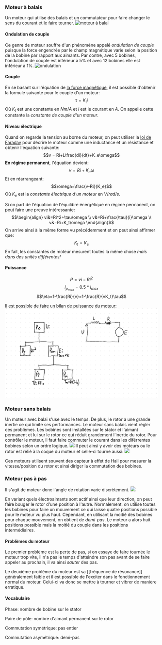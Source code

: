 ### Moteur à balais
Un moteur qui utilise des balais et un commutateur pour faire changer le sens du courant et le faire tourner. 
![moteur à balai](Images/Pasted%20image%2020250603070647.png)

#### Ondulation de couple
Ce genre de moteur souffre d'un phénomène appelé *ondulation de couple* puisque la force engendrée par le champ magnétique varie selon la position de la bobine par rapport aux aimants. Par contre, avec 5 bobines, l'ondulation de couple est inférieur à 5% et avec 12 bobines elle est inférieur à 1%.
![ondulation](Images/Pasted%20image%2020250603070914.png)
#### Couple
En se basant sur l'équation de [la force magnétique](../../../Collégial/4e%20session/Physique/La%20force%20magnétique.md), il est possible d'obtenir la formule suivante pour le couple d'un moteur:
$$\tau = K_ti$$
Où $K_t$ est une constante en $Nm/A$ et $i$ est le courant en $A$. On appelle cette constante la *constante de couple d'un moteur*.
#### Niveau électrique
Quand on regarde la tension au borne du moteur, on peut utiliser la [loi de Faraday](Courant%20alternatif.md#Inductance%20et%20circuits%20à%20courant%20alternatif) pour décrire le moteur comme une inductance et un résistance et obtenir l'équation suivante:
$$v = Ri+L\frac{di}{dt}+K_e\omega$$
**En régime permanent**, l'équation devient:
$$v=Ri+K_e\omega$$
Et en réarrangeant:
$$\omega=\frac{v-Ri}{K_e}$$
Où $K_e$ est la *constante électrique d'un moteur* en $V/rad/s$.

Si on part de l'équation de l'équilibre énergétique en régime permanent, on peut faire une preuve intéressante:
$$\begin{align}
vi&=Ri^2+\tau\omega \\
v&=Ri+\frac{\tau}{i}\omega \\
v&=Ri+K_t\omega
\end{align}$$
On arrive ainsi à la même forme vu précédemment et on peut ainsi affirmer que:
$$K_t=K_e$$
En fait, les constantes de moteur mesurent toutes la même chose *mais dans des unités différentes!*

#### Puissance

$$P=vi-Ri^2$$
$$i_{p_{max}}=0.5*i_{max}$$
$$\eta=1-\frac{Ri}{v}=1-\frac{R}{vK_t}\tau$$

Il est possible de faire un bilan de puissance du moteur:
![](Images/supernote-mirror-Rappel%20d'électronique-2025-06-15-09-42-49.png)
### Moteur sans balais
Un moteur avec balai s'use avec le temps. De plus, le rotor a une grande inertie ce qui limite ses performances. Le moteur sans balais vient régler ces problèmes. Les bobines sont installées sur le stator et l'aimant permanent et lui sur le rotor ce qui réduit grandement l'inertie du rotor. Pour contrôler le moteur, il faut faire commuter le courant dans les diférrentes bobines selon un ordre logique.
![](Images/Pasted%20image%2020250603074046.png)
Il peut ainsi y avoir des moteurs ou le rotor est relié à la coque du moteur et celle-ci tourne aussi:
![](Images/Pasted%20image%2020250603074134.png)

Ces moteurs utilisent souvent des capteur à effet de Hall pour mesurer la vitesse/position du rotor et ainsi diriger la commutation des bobines.

### Moteur pas à pas
Il s'agit de moteur donc l'angle de rotation varie discrètement. 
![](Images/Pasted%20image%2020250603074823.png)


En variant quels électroaimants sont actif ainsi que leur direction, on peut faire bouger le rotor d'une position à l'autre. Normalement, on utilise toutes les bobines pour faire un mouvement ce qui laisse quatre positions possible pour le moteur vu plus haut. Cependant, en utilisant la moitié des bobines pour chaque mouvement, on obtient de *demi-pas*. Le moteur a alors huit positions possible mais la moitié du couple dans les positions intermédiaires.
#### Problèmes du moteur
Le premier problème est la perte de pas, si on essaye de faire tournée le moteur trop vite, il n'a pas le temps d'atteindre son pas avant de se faire appeler au prochain, il va ainsi *sauter* des pas.

Le deuxième problème du moteur est sa [[fréquence de résonance]] généralement faible et il est possible de l'exciter dans le fonctionnement normal du moteur. Celui-ci va donc se mettre à tourner et vibrer de manière erratique.


#### Vocabulaire
Phase: nombre de bobine sur le stator

Paire de pôle: nombre d'aimant permanent sur le rotor

Commutation symétrique: pas entier

Commutation asymétrique: demi-pas
